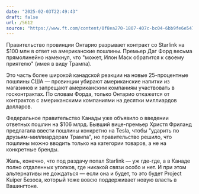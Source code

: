 ```yaml
---
date: "2025-02-03T22:49:43"
draft: false
url: /5612
source: "https://www.ft.com/content/0f8ea270-1807-407c-bc04-6bb9fe6e5478"
---
```


Правительство провинции Онтарио разрывает контракт со Starlink на $100 млн в ответ на американские пошлины. Премьер Даг Форд весьма прямолинейно намекнул, что "может, Илон Маск обратится к своему приятелю" (имея в виду Трампа).

Это часть более широкой канадской реакции на новые 25-процентные пошлины США — провинции убирают американские напитки из магазинов и запрещают американским компаниям участвовать в госконтрактах. По словам Форда, только Онтарио откажется от контрактов с американскими компаниями на десятки миллиардов долларов.

Федеральное правительство Канады уже объявило о введении ответных пошлин на $106 млрд. Бывший вице-премьер Христя Фриланд предлагала ввести пошлины конкретно на Tesla, чтобы "ударить по друзьям-миллиардерам Трампа", но правительство решило, что пошлины можно вводить только на категории товаров, а не на конкретные бренды.

Жаль, конечно, что под раздачу попал Starlink — уж где-где, а в Канаде полно отдаленных уголков, где никакой связи особо и нет. И при этом альтернативы не дождаться — если она и будет, то это будет Project Kuiper Безоса, который тоже вовсю поддерживает новую власть в Вашингтоне.